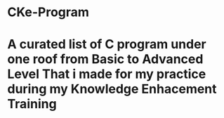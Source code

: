 # CKe-Program

# A curated list of C program under one roof from Basic to Advanced Level That i made for my practice during my Knowledge Enhacement Training 
